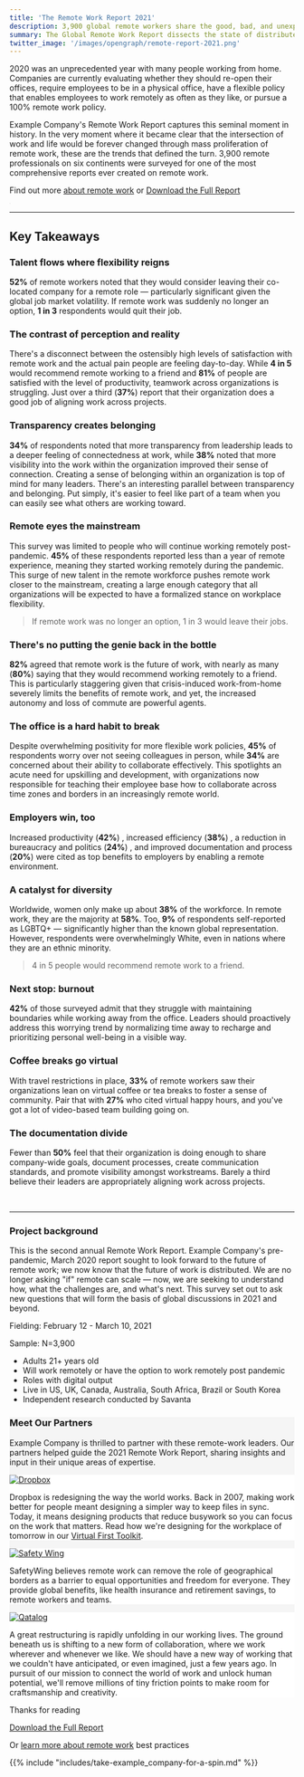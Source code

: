 ```yaml
---
title: 'The Remote Work Report 2021'
description: 3,900 global remote workers share the good, bad, and unexpected of the new status quo
summary: The Global Remote Work Report dissects the state of distributed work and surfaces key motivators for both employees and employers.
twitter_image: '/images/opengraph/remote-report-2021.png'
---
```

<div class="container">
<div class="row mb-5 align-items-center">
    <div class="col">
        <p class="lead">2020 was an unprecedented year with many people working from home. Companies are currently evaluating whether they should re-open their offices, require employees to be in a physical office, have a flexible policy that enables employees to work remotely as often as they like, or pursue a 100% remote work policy.</p>
        <p class="lead">Example Company's Remote Work Report captures this seminal moment in history. In the very moment where it became clear that the intersection of work and life would be forever changed through mass proliferation of remote work, these are the trends that defined the turn. 3,900 remote professionals on six continents were surveyed for one of the most comprehensive reports ever created on remote work.</p>
        <p class="lead">Find out more <a href="/handbook/company/culture/all-remote/">about remote work</a> or <a href="https://about.example_company.com/resources/downloads/remote-work-report-2021.pdf" class="btn btn-primary">Download the Full Report</a>
    </div>
    <div class="col text-center">
        <img src="https://about.example_company.com/images/remote-work-report/remote-work-report-2021-cover.png" alt="" class="shadow cover-image" style="border: 1px solid rgba(0, 0, 0, 0.08); box-sizing: border-box; border-radius: 4px; padding-left: 0px; box-shadow: 0px 2px 50px rgba(0, 0, 0, 0.08); max-width: 70%;">
    </div>
</div>
<hr>
<div class="row my-5">
    <div class="col"><h2 class="h1">Key Takeaways</h2></div>
</div>
<div class="row  my-5">
    <div class="col">
        <h3 class="h2 my-4">Talent flows where flexibility reigns</h3>
        <p class="lead"><strong>52%</strong> of remote workers noted that they would consider leaving their co-located company for a remote role — particularly significant given the global job market volatility. If remote work was suddenly no longer an option, <strong>1 in 3</strong> respondents would quit their job.</p>
    </div>
    <div class="col">
        <h3 class="h2 my-4">The contrast of perception and reality</h3>
        <p class="lead">There's a disconnect between the ostensibly high levels of satisfaction with remote work and the actual pain people are feeling day-to-day. While <strong>4 in 5</strong> would recommend remote working to a friend and <strong>81%</strong> of people are satisfied with the level of productivity, teamwork across organizations is struggling. Just over a third (<strong>37%</strong>) report that their organization does a good job of aligning work across projects.</p>
    </div>
</div>
<div class="row  my-5">
    <div class="col">
        <h3 class="h2 my-4">Transparency creates belonging</h3>
        <p class="lead"><strong>34%</strong> of respondents noted that more transparency from leadership leads to a deeper feeling of connectedness at work, while <strong>38%</strong> noted that more visibility into the work within the organization improved their sense of connection. Creating a sense of belonging within an organization is top of mind for many leaders. There's an interesting parallel between transparency and belonging. Put simply, it's easier to feel like part of a team when you can easily see what others are working toward.</p>
    </div>
    <div class="col">
        <h3 class="h2 my-4">Remote eyes the mainstream</h3>
        <p class="lead">This survey was limited to people who will continue working remotely post-pandemic. <strong>45%</strong> of these respondents reported less than a year of remote experience, meaning they started working remotely during the pandemic. This surge of new talent in the remote workforce pushes remote work closer to the mainstream, creating a large enough category that all organizations will be expected to have a formalized stance on workplace flexibility.</p>
    </div>
</div>
<div class="row my-5">
    <div class="col">
        <blockquote>
            <p class="display-5 my-4">If remote work was no longer an option, 1 in 3 would leave their jobs.</p>
        </blockquote>
    </div>
</div>
<div class="row my-5">
    <div class="col">
        <h3 class="h2 my-4">There's no putting the genie back in the bottle</h3>
        <p class="lead"><strong>82%</strong> agreed that remote work is the future of work, with nearly as many (<strong>80%</strong>) saying that they would recommend working remotely to a friend. This is particularly staggering given that crisis-induced work-from-home severely limits the benefits of remote work, and yet, the increased autonomy and loss of commute are powerful agents.</p>
    </div>
    <div class="col">
        <h3 class="h2 my-4">The office is a hard habit to break</h3>
        <p class="lead">Despite overwhelming positivity for more flexible work policies, <strong>45%</strong> of respondents worry over not seeing colleagues in person, while <strong>34%</strong> are concerned about their ability to collaborate effectively. This spotlights an acute need for upskilling and development, with organizations now responsible for teaching their employee base how to collaborate across time zones and borders in an increasingly remote world.</p>
    </div>
</div>
<div class="row my-5">
    <div class="col">
        <h3 class="h2 my-4">Employers win, too</h3>
        <p class="lead">Increased productivity (<strong>42%</strong>) , increased efficiency (<strong>38%</strong>) , a reduction in bureaucracy and politics (<strong>24%</strong>) , and improved documentation and process (<strong>20%</strong>) were cited as top benefits to employers by enabling a remote environment.</p>
    </div>
    <div class="col">
        <h3 class="h2 my-4">A catalyst for diversity</h3>
        <p class="lead">Worldwide, women only make up about <strong>38%</strong> of the workforce. In remote work, they are the majority at <strong>58%</strong>. Too, <strong>9%</strong> of respondents self-reported as LGBTQ+ — significantly higher than the known global representation. However, respondents were overwhelmingly White, even in nations where they are an ethnic minority.</p>
    </div>
</div>
<div class="row my-5">
    <div class="col">
        <blockquote>
            <p class="display-5 my-4">4 in 5 people would recommend remote work to a friend.</p>
        </blockquote>
    </div>
</div>
<div class="row my-5">
    <div class="col">
        <h3 class="h2 my-4">Next stop: burnout</h3>
        <p class="lead"><strong>42%</strong> of those surveyed admit that they struggle with maintaining boundaries while working away from the office. Leaders should proactively address this worrying trend by normalizing time away to recharge and prioritizing personal well-being in a visible way.</p>
    </div>
    <div class="col">
        <h3 class="h2 my-4">Coffee breaks go virtual</h3>
        <p class="lead">With travel restrictions in place, <strong>33%</strong> of remote workers saw their organizations lean on virtual coffee or tea breaks to foster a sense of community. Pair that with <strong>27%</strong> who cited virtual happy hours, and you've got a lot of video-based team building going on.</p>
    </div>
</div>
<div class="row my-5">
    <div class="col">
        <h3 class="h2 my-4">The documentation divide</h3>
        <p class="lead">Fewer than <strong>50%</strong> feel that their organization is doing enough to share company-wide goals, document processes, create communication standards, and promote visibility amongst workstreams. Barely a third believe their leaders are appropriately aligning work across projects.</p>
    </div>
    <div class="col">
        <p>&nbsp;</p>
    </div>
</div>
<hr>
<div class="row my-5">
    <div class="col">
        <h3 class="h2 my-4">Project background</h3>
        <p class="lead">This is the second annual Remote Work Report. Example Company's pre-pandemic, March 2020 report sought to look forward to the future of remote work; we now know that the future of work is distributed. We are no longer asking "if" remote can scale — now, we are seeking to understand how, what the challenges are, and what's next. This survey set out to ask new questions that will form the basis of global discussions in 2021 and beyond.</p>
        <p class="lead">Fielding: February 12 - March 10, 2021</p>
        <p  class="lead">Sample: N=3,900</p>
        <ul class="lead">
            <li>Adults 21+ years old</li>
            <li>Will work remotely or have the option to work remotely post pandemic</li>
            <li>Roles with digital output</li>
            <li>Live in US, UK, Canada, Australia, South Africa, Brazil or South Korea</li>
            <li>Independent research conducted by Savanta</li>
        </ul>
    </div>
</div>
</div>
<div class="container p-5 rounded-4" style="background-color: #f5f5f5;">
    <div class="row">
    <h3 class="h2 my-4">Meet Our Partners</h3>
    <p class="lead">Example Company is thrilled to partner with these remote-work leaders. Our partners helped guide the 2021 Remote Work Report, sharing insights and input in their unique areas of expertise.</p>
    </div>
    <div class="row">
        <div class="col rounded-4 mx-2 text-center p-4" style="background-color: #ffffff;">
            <a href="https://www.dropbox.com/"><img class="my-3" src="https://about.example_company.com/images/remote-work-report/Dropbox-logo.png" alt="Dropbox" style="max-height: 120px;"></a>
            <p class="lead" style="text-align: left;">Dropbox is redesigning the way the world works. Back in 2007, making work better for people meant designing a simpler way to keep files in sync. Today, it means designing products that reduce busywork so you can focus on the work that matters. Read how we're designing for the workplace of tomorrow in our <a href="https://blog.dropbox.com/collections/virtual-first-toolkit">Virtual First Toolkit</a>.</p>
        </div>
        <div class="col rounded-4 mx-2 text-center p-4" style="background-color: #ffffff;">
            <a href="https://safetywing.com/"><img class="my-3" src="https://about.example_company.com/images/remote-work-report/SafetyWing-logo.png" alt="Safety Wing" style="max-height: 120px;"></a>
            <p class="lead" style="text-align: left;">SafetyWing believes remote work can remove the role of geographical borders as a barrier to equal opportunities and freedom for everyone. They provide global benefits, like health insurance and retirement savings, to remote workers and teams.</p>
        </div>
        <div class="col rounded-4 mx-2 text-center p-4" style="background-color: #ffffff;">
            <a href="https://qatalog.com/"><img class="my-3" src="https://about.example_company.com/images/remote-work-report/Qatalog-logo.svg" alt="Qatalog" style="max-height: 120px;"></a>
            <p class="lead" style="text-align: left;">A great restructuring is rapidly unfolding in our working lives. The ground beneath us is shifting to a new form of collaboration, where we work wherever and whenever we like. We should have a new way of working that we couldn't have anticipated, or even imagined, just a few years ago. In pursuit of our mission to connect the world of work and unlock human potential, we'll remove millions of tiny friction points to make room for craftsmanship and creativity.</p>
        </div>
    </div>
</div>
<div class="container my-5">
    <div class="row text-center">
        <p class="h3 my-4">Thanks for reading</p>
        <p class="my-2"><a href="https://about.example_company.com/resources/downloads/remote-work-report-2021.pdf" class="btn btn-lg btn-primary">Download the Full Report</a></p>
        <p class="h4 my-4">Or <a href="/handbook/company/culture/all-remote/">learn more about remote work</a> best practices</p>
    </div>
</div>
{{% include "includes/take-example_company-for-a-spin.md" %}}
